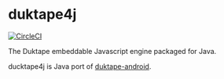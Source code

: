 # duktape4j

[![CircleCI](https://circleci.com/gh/webfolderio/duktape4j.svg?style=svg)](https://circleci.com/gh/webfolderio/duktape4j)

The Duktape embeddable Javascript engine packaged for Java.

ducktape4j is Java port of [duktape-android](https://github.com/square/duktape-android/).
